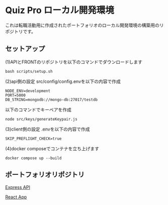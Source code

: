 # Quiz Pro ローカル開発環境
これは転職活動用に作成されたポートフォリオのローカル開発環境の構築用のリポジトリです。

## セットアップ
(1)APIとFRONTのリポジトリを以下のコマンドでダウンロードします
```
bash scripts/setup.sh
```

(2)api側の設定
src/config/config.envを以下の内容で作成
```
NODE_ENV=development
PORT=5000
DB_STRING=mongodb://mongo-db:27017/testdb
```
以下のコマンドでキーペアを作成
```
node src/keys/generateKeypair.js
```

(3)client側の設定
.envを以下の内容で作成
```
SKIP_PREFLIGHT_CHECK=true
```

(4)docker composeでコンテナを立ち上げます
```
docker compose up --build
```

## ポートフォリオリポジトリ
[Express API](https://github.com/rk-q09/quiz_pro_api)

[React App](https://github.com/rk-q09/quiz_pro_front)
